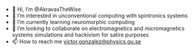 - 👋 Hi, I’m @AkravasTheWise
- 👀 I’m interested in unconventional computing with spintronics systems
- 🌱 I’m currently learning neuromorphic computing
- 💞️ I’m looking to collaborate on electromagnetics and micromagnetics systems simulations and hackivism for satire purposes
- 📫 How to reach me victor.gonzalez@physics.gu.se
<!---
AkravasTheWise/AkravasTheWise is a ✨ special ✨ repository because its `README.md` (this file) appears on your GitHub profile.
You can click the Preview link to take a look at your changes.
--->
